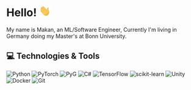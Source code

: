 <!-- [![Header](https://github.com/Makankn/MakanKn/blob/main/assets/Poster.png "Header")](https://makankananian.com/) -->

# Hello! <img src="https://github.com/Makankn/MakanKn/blob/main/assets/wave.gif" width="30px">

My name is Makan, an ML/Software Engineer, Currently I'm living in Germany doing my Master's at Bonn University.

## 💻 Technologies & Tools

![Python](https://img.shields.io/badge/Python-%20?style=for-the-badge&logo=python&logoColor=white&color=3776AB)
![PyTorch](https://img.shields.io/badge/PyTorch-%20?style=for-the-badge&logo=pytorch&logoColor=white&color=EE4C2C)
![PyG](https://img.shields.io/badge/PyG-%20?style=for-the-badge&logo=pyg&color=3C2179)
![C#](https://img.shields.io/badge/C%23-%20?style=for-the-badge&logo=c-sharp&logoColor=white&color=239120)
![TensorFlow](https://img.shields.io/badge/TensorFlow-%20?style=for-the-badge&logo=tensorflow&logoColor=white&color=FF6F00)
![scikit-learn](https://img.shields.io/badge/scikit--learn-%20?style=for-the-badge&logo=scikit-learn&logoColor=white&color=F7931E)
![Unity](https://img.shields.io/badge/Unity-%20?style=for-the-badge&logo=unity&logoColor=white&color=000000)
![Docker](https://img.shields.io/badge/Docker-%20?style=for-the-badge&logo=docker&logoColor=white&color=2496ED)
![Git](https://img.shields.io/badge/Git-%20?style=for-the-badge&logo=git&logoColor=white&color=F05032)

<!-- links to your social media accounts -->

[1]: https://www.linkedin.com/in/makankananian/
[2]: https://makankananian.com
